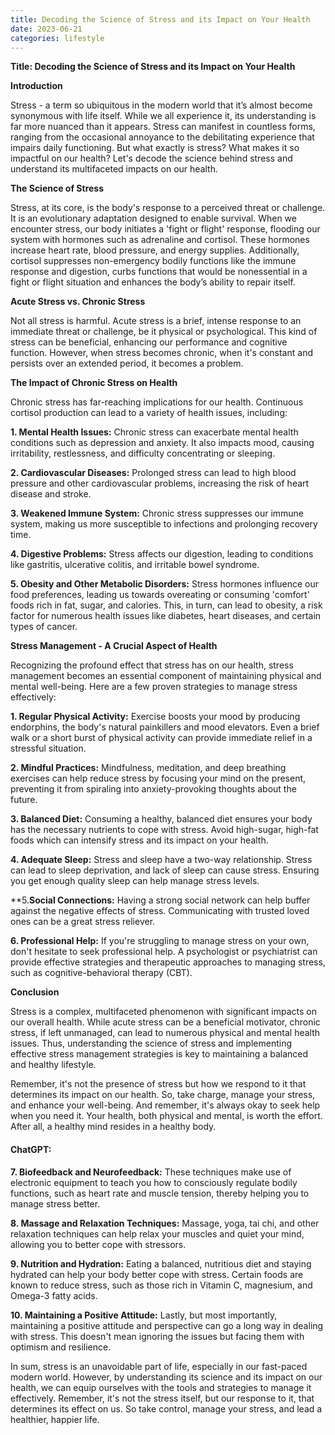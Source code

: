 ```yaml
---
title: Decoding the Science of Stress and its Impact on Your Health
date: 2023-06-21
categories: lifestyle
---
```


**Title: Decoding the Science of Stress and its Impact on Your Health**

**Introduction**

Stress - a term so ubiquitous in the modern world that it’s almost become synonymous with life itself. While we all experience it, its understanding is far more nuanced than it appears. Stress can manifest in countless forms, ranging from the occasional annoyance to the debilitating experience that impairs daily functioning. But what exactly is stress? What makes it so impactful on our health? Let's decode the science behind stress and understand its multifaceted impacts on our health.

**The Science of Stress**

Stress, at its core, is the body's response to a perceived threat or challenge. It is an evolutionary adaptation designed to enable survival. When we encounter stress, our body initiates a 'fight or flight' response, flooding our system with hormones such as adrenaline and cortisol. These hormones increase heart rate, blood pressure, and energy supplies. Additionally, cortisol suppresses non-emergency bodily functions like the immune response and digestion, curbs functions that would be nonessential in a fight or flight situation and enhances the body’s ability to repair itself.

**Acute Stress vs. Chronic Stress**

Not all stress is harmful. Acute stress is a brief, intense response to an immediate threat or challenge, be it physical or psychological. This kind of stress can be beneficial, enhancing our performance and cognitive function. However, when stress becomes chronic, when it's constant and persists over an extended period, it becomes a problem.

**The Impact of Chronic Stress on Health**

Chronic stress has far-reaching implications for our health. Continuous cortisol production can lead to a variety of health issues, including:

**1. Mental Health Issues:** Chronic stress can exacerbate mental health conditions such as depression and anxiety. It also impacts mood, causing irritability, restlessness, and difficulty concentrating or sleeping.

**2. Cardiovascular Diseases:** Prolonged stress can lead to high blood pressure and other cardiovascular problems, increasing the risk of heart disease and stroke.

**3. Weakened Immune System:** Chronic stress suppresses our immune system, making us more susceptible to infections and prolonging recovery time.

**4. Digestive Problems:** Stress affects our digestion, leading to conditions like gastritis, ulcerative colitis, and irritable bowel syndrome.

**5. Obesity and Other Metabolic Disorders:** Stress hormones influence our food preferences, leading us towards overeating or consuming 'comfort' foods rich in fat, sugar, and calories. This, in turn, can lead to obesity, a risk factor for numerous health issues like diabetes, heart diseases, and certain types of cancer.

**Stress Management - A Crucial Aspect of Health**

Recognizing the profound effect that stress has on our health, stress management becomes an essential component of maintaining physical and mental well-being. Here are a few proven strategies to manage stress effectively:

**1. Regular Physical Activity:** Exercise boosts your mood by producing endorphins, the body's natural painkillers and mood elevators. Even a brief walk or a short burst of physical activity can provide immediate relief in a stressful situation.

**2. Mindful Practices:** Mindfulness, meditation, and deep breathing exercises can help reduce stress by focusing your mind on the present, preventing it from spiraling into anxiety-provoking thoughts about the future.

**3. Balanced Diet:** Consuming a healthy, balanced diet ensures your body has the necessary nutrients to cope with stress. Avoid high-sugar, high-fat foods which can intensify stress and its impact on your health.

**4. Adequate Sleep:** Stress and sleep have a two-way relationship. Stress can lead to sleep deprivation, and lack of sleep can cause stress. Ensuring you get enough quality sleep can help manage stress levels.

\*\*5.**Social Connections:** Having a strong social network can help buffer against the negative effects of stress. Communicating with trusted loved ones can be a great stress reliever.

**6. Professional Help:** If you're struggling to manage stress on your own, don't hesitate to seek professional help. A psychologist or psychiatrist can provide effective strategies and therapeutic approaches to managing stress, such as cognitive-behavioral therapy (CBT).

**Conclusion**

Stress is a complex, multifaceted phenomenon with significant impacts on our overall health. While acute stress can be a beneficial motivator, chronic stress, if left unmanaged, can lead to numerous physical and mental health issues. Thus, understanding the science of stress and implementing effective stress management strategies is key to maintaining a balanced and healthy lifestyle.

Remember, it's not the presence of stress but how we respond to it that determines its impact on our health. So, take charge, manage your stress, and enhance your well-being. And remember, it's always okay to seek help when you need it. Your health, both physical and mental, is worth the effort. After all, a healthy mind resides in a healthy body.



#### ChatGPT:
**7. Biofeedback and Neurofeedback:** These techniques make use of electronic equipment to teach you how to consciously regulate bodily functions, such as heart rate and muscle tension, thereby helping you to manage stress better.

**8. Massage and Relaxation Techniques:** Massage, yoga, tai chi, and other relaxation techniques can help relax your muscles and quiet your mind, allowing you to better cope with stressors.

**9. Nutrition and Hydration:** Eating a balanced, nutritious diet and staying hydrated can help your body better cope with stress. Certain foods are known to reduce stress, such as those rich in Vitamin C, magnesium, and Omega-3 fatty acids.

**10. Maintaining a Positive Attitude:** Lastly, but most importantly, maintaining a positive attitude and perspective can go a long way in dealing with stress. This doesn't mean ignoring the issues but facing them with optimism and resilience.

In sum, stress is an unavoidable part of life, especially in our fast-paced modern world. However, by understanding its science and its impact on our health, we can equip ourselves with the tools and strategies to manage it effectively. Remember, it's not the stress itself, but our response to it, that determines its effect on us. So take control, manage your stress, and lead a healthier, happier life.